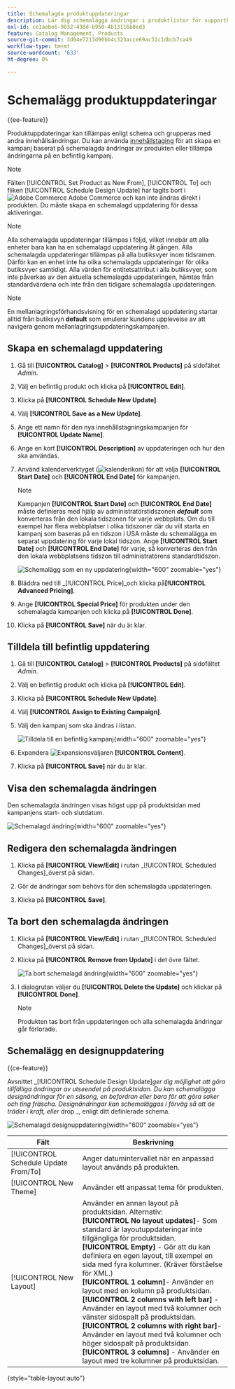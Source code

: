```yaml
---
title: Schemalagda produktuppdateringar
description: Lär dig schemalägga ändringar i produktlistor för supportkampanjer och kampanjprogram.
exl-id: ce1aebe6-9032-438d-b950-4b13116b8ed3
feature: Catalog Management, Products
source-git-commit: 3d04e7213d90bb4c323acce69ac31c1dbcb7ca49
workflow-type: tm+mt
source-wordcount: '633'
ht-degree: 0%

---
```


# Schemalägg produktuppdateringar

{{ee-feature}}

Produktuppdateringar kan tillämpas enligt schema och grupperas med andra innehållsändringar. Du kan använda [innehållstaging](../content-design/content-staging.md) för att skapa en kampanj baserat på schemalagda ändringar av produkten eller tillämpa ändringarna på en befintlig kampanj.

>[!NOTE]
>
>Fälten [!UICONTROL Set Product as New From], [!UICONTROL To] och fliken [!UICONTROL Schedule Design Update] har tagits bort i ![Adobe Commerce](../assets/adobe-logo.svg) Adobe Commerce och kan inte ändras direkt i produkten. Du måste skapa en schemalagd uppdatering för dessa aktiveringar.

>[!NOTE]
>
>Alla schemalagda uppdateringar tillämpas i följd, vilket innebär att alla enheter bara kan ha en schemalagd uppdatering åt gången. Alla schemalagda uppdateringar tillämpas på alla butiksvyer inom tidsramen. Därför kan en enhet inte ha olika schemalagda uppdateringar för olika butiksvyer samtidigt. Alla värden för entitetsattribut i alla butiksvyer, som inte påverkas av den aktuella schemalagda uppdateringen, hämtas från standardvärdena och inte från den tidigare schemalagda uppdateringen.

>[!NOTE]
>
>En mellanlagringsförhandsvisning för en schemalagd uppdatering startar alltid från butiksvyn **default** som emulerar kundens upplevelse av att navigera genom mellanlagringsuppdateringskampanjen.

## Skapa en schemalagd uppdatering

1. Gå till **[!UICONTROL Catalog]** > **[!UICONTROL Products]** på sidofältet _Admin_.

1. Välj en befintlig produkt och klicka på **[!UICONTROL Edit]**.

1. Klicka på **[!UICONTROL Schedule New Update]**.

1. Välj **[!UICONTROL Save as a New Update]**.

1. Ange ett namn för den nya innehållstagningskampanjen för **[!UICONTROL Update Name]**.

1. Ange en kort **[!UICONTROL Description]** av uppdateringen och hur den ska användas.

1. Använd kalenderverktyget (![kalenderikon](../assets/icon-calendar.png)) för att välja **[!UICONTROL Start Date]** och **[!UICONTROL End Date]** för kampanjen.

   >[!NOTE]
   >
   >Kampanjen **[!UICONTROL Start Date]** och **[!UICONTROL End Date]** måste definieras med hjälp av administratörstidszonen **_default_** som konverteras från den lokala tidszonen för varje webbplats. Om du till exempel har flera webbplatser i olika tidszoner där du vill starta en kampanj som baseras på en tidszon i USA måste du schemalägga en separat uppdatering för varje lokal tidszon. Ange **[!UICONTROL Start Date]** och **[!UICONTROL End Date]** för varje, så konverteras den från den lokala webbplatsens tidszon till administratörens standardtidszon.

   ![Schemalägg som en ny uppdatering](./assets/product-schedule-as-new.png){width="600" zoomable="yes"}

1. Bläddra ned till _[!UICONTROL Price]_och klicka på&#x200B;**[!UICONTROL Advanced Pricing]**.

1. Ange **[!UICONTROL Special Price]** för produkten under den schemalagda kampanjen och klicka på **[!UICONTROL Done]**.

1. Klicka på **[!UICONTROL Save]** när du är klar.

## Tilldela till befintlig uppdatering

1. Gå till **[!UICONTROL Catalog]** > **[!UICONTROL Products]** på sidofältet _Admin_.

1. Välj en befintlig produkt och klicka på **[!UICONTROL Edit]**.

1. Klicka på **[!UICONTROL Schedule New Update]**.

1. Välj **[!UICONTROL Assign to Existing Campaign]**.

1. Välj den kampanj som ska ändras i listan.

   ![Tilldela till en befintlig kampanj](./assets/scheduled-changes-assign-to-existing-campaign.png){width="600" zoomable="yes"}

1. Expandera ![Expansionsväljaren](../assets/icon-display-expand.png) **[!UICONTROL Content]**.

1. Klicka på **[!UICONTROL Save]** när du är klar.

## Visa den schemalagda ändringen

Den schemalagda ändringen visas högst upp på produktsidan med kampanjens start- och slutdatum.

![Schemalagd ändring](./assets/view-product-scheduled-changes.png){width="600" zoomable="yes"}

## Redigera den schemalagda ändringen

1. Klicka på **[!UICONTROL View/Edit]** i rutan _[!UICONTROL Scheduled Changes]_överst på sidan.

1. Gör de ändringar som behövs för den schemalagda uppdateringen.

1. Klicka på **[!UICONTROL Save]**.

## Ta bort den schemalagda ändringen

1. Klicka på **[!UICONTROL View/Edit]** i rutan _[!UICONTROL Scheduled Changes]_överst på sidan.

1. Klicka på **[!UICONTROL Remove from Update]** i det övre fältet.

   ![Ta bort schemalagd ändring](./assets/remove-product-scheduled-changes.png){width="600" zoomable="yes"}

1. I dialogrutan väljer du **[!UICONTROL Delete the Update]** och klickar på **[!UICONTROL Done]**.

   >[!NOTE]
   >
   >Produkten tas bort från uppdateringen och alla schemalagda ändringar går förlorade.

## Schemalägg en designuppdatering

{{ce-feature}}

Avsnittet _[!UICONTROL Schedule Design Update]_ger dig möjlighet att göra tillfälliga ändringar av utseendet på produktsidan. Du kan schemalägga designändringar för en säsong, en befordran eller bara för att göra saker och ting fräscha. Designändringar kan schemaläggas i förväg så att de träder i kraft, eller_ drop _, enligt ditt definierade schema.

![Schemalagd designuppdatering](./assets/product-design-update-scheduled-ce.png){width="600" zoomable="yes"}


| Fält | Beskrivning |
|--- |--- |
| [!UICONTROL Schedule Update From/To] | Anger datumintervallet när en anpassad layout används på produkten. |
| [!UICONTROL New Theme] | Använder ett anpassat tema för produkten. |
| [!UICONTROL New Layout] | Använder en annan layout på produktsidan. Alternativ: <br/>**[!UICONTROL No layout updates]**- Som standard är layoutuppdateringar inte tillgängliga för produktsidan.<br/>**[!UICONTROL Empty]** - Gör att du kan definiera en egen layout, till exempel en sida med fyra kolumner. (Kräver förståelse för XML.) <br/>**[!UICONTROL 1 column]**- Använder en layout med en kolumn på produktsidan.<br/>**[!UICONTROL 2 columns with left bar]** - Använder en layout med två kolumner och vänster sidospalt på produktsidan. <br/>**[!UICONTROL 2 columns with right bar]**- Använder en layout med två kolumner och höger sidospalt på produktsidan.<br/>**[!UICONTROL 3 columns]** - Använder en layout med tre kolumner på produktsidan. |

{style="table-layout:auto"}
